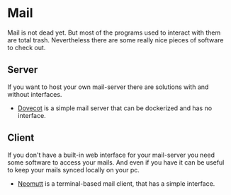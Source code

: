 # Mail

Mail is not dead yet.
But most of the programs used to interact with them are total trash.
Nevertheless there are some really nice pieces of software to check out.

## Server

If you want to host your own mail-server there are solutions with and without interfaces.

- [Dovecot](dovecot.md) is a simple mail server that can be dockerized and has no interface.

## Client

If you don't have a built-in web interface for your mail-server you need some software to access your mails.
And even if you have it can be useful to keep your mails synced locally on your pc.

- [Neomutt](neomutt.md) is a terminal-based mail client, that has a simple interface.
